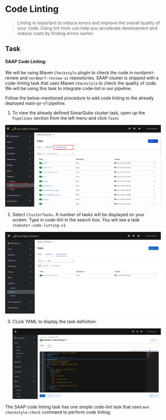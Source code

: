 # Code Linting
> Linting is important to reduce errors and improve the overall quality of your code. Using lint tools can help you accelerate development and reduce costs by finding errors earlier.

## Task

#### SAAP Code Linting:

We will be using Maven `Checkstyle` plugin to check the code in nordamrt-review and `nordmart-review-ui` repositories.
SAAP cluster is shipped with a code-linting task that uses Maven `Checkstyle` to check the quality of code. We will be using this task to integrate code-lint in our pipeline.

Follow the below-mentioned procedure to add code linting to the already deployed main-pr-v1 pipeline.

1. To view the already defined SonarQube cluster task, open up the `Pipelines` section from the left menu and click `Tasks`
    
  ![cluster-tasks](./images/cluster-tasks.png)


2. Select `ClusterTasks`. A number of tasks will be displayed on your screen. Type in code-lint in the search box. You will see a task ` stakater-code-linting-v1`
   
  ![code-lint-task](./images/code-lint-task.png)

3. CLick YAML to display the task definition.

   ![code-lint-yaml](./images/code-lint-yaml.png)

The SAAP code linting task has one simple code-lint task that uses `mvn checkstyle:check` command to perform code linting.

